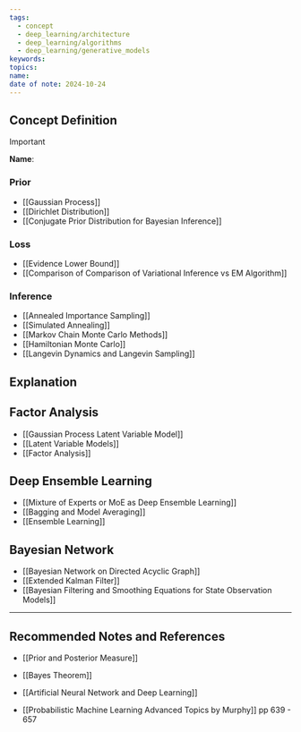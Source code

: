 ```yaml
---
tags:
  - concept
  - deep_learning/architecture
  - deep_learning/algorithms
  - deep_learning/generative_models
keywords: 
topics: 
name: 
date of note: 2024-10-24
---
```


## Concept Definition

>[!important]
>**Name**: 


### Prior

- [[Gaussian Process]]
- [[Dirichlet Distribution]]
- [[Conjugate Prior Distribution for Bayesian Inference]]


### Loss

- [[Evidence Lower Bound]]
- [[Comparison of Comparison of Variational Inference vs EM Algorithm]]

### Inference

- [[Annealed Importance Sampling]]
- [[Simulated Annealing]]
- [[Markov Chain Monte Carlo Methods]]
- [[Hamiltonian Monte Carlo]]
- [[Langevin Dynamics and Langevin Sampling]]



## Explanation





## Factor Analysis

- [[Gaussian Process Latent Variable Model]]
- [[Latent Variable Models]]
- [[Factor Analysis]]

## Deep Ensemble Learning

- [[Mixture of Experts or MoE as Deep Ensemble Learning]]
- [[Bagging and Model Averaging]]
- [[Ensemble Learning]]

## Bayesian Network

- [[Bayesian Network on Directed Acyclic Graph]]
- [[Extended Kalman Filter]]
- [[Bayesian Filtering and Smoothing Equations for State Observation Models]]






-----------
##  Recommended Notes and References







- [[Prior and Posterior Measure]]
- [[Bayes Theorem]]
- [[Artificial Neural Network and Deep Learning]]

- [[Probabilistic Machine Learning Advanced Topics by Murphy]] pp 639 - 657

